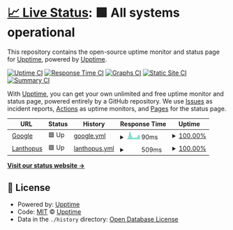# [📈 Live Status](https://upptime.github.io/upptime): <!--live status--> **🟩 All systems operational**

This repository contains the open-source uptime monitor and status page for [Upptime](https://upptime.js.org), powered by [Upptime](https://github.com/upptime/upptime).

[![Uptime CI](https://github.com/upptime/upptime/workflows/Uptime%20CI/badge.svg)](https://github.com/upptime/upptime/actions?query=workflow%3A%22Uptime+CI%22)
[![Response Time CI](https://github.com/upptime/upptime/workflows/Response%20Time%20CI/badge.svg)](https://github.com/upptime/upptime/actions?query=workflow%3A%22Response+Time+CI%22)
[![Graphs CI](https://github.com/upptime/upptime/workflows/Graphs%20CI/badge.svg)](https://github.com/upptime/upptime/actions?query=workflow%3A%22Graphs+CI%22)
[![Static Site CI](https://github.com/upptime/upptime/workflows/Static%20Site%20CI/badge.svg)](https://github.com/upptime/upptime/actions?query=workflow%3A%22Static+Site+CI%22)
[![Summary CI](https://github.com/upptime/upptime/workflows/Summary%20CI/badge.svg)](https://github.com/upptime/upptime/actions?query=workflow%3A%22Summary+CI%22)

With [Upptime](https://upptime.js.org), you can get your own unlimited and free uptime monitor and status page, powered entirely by a GitHub repository. We use [Issues](https://github.com/upptime/upptime/issues) as incident reports, [Actions](https://github.com/upptime/upptime/actions) as uptime monitors, and [Pages](https://upptime.github.io/upptime) for the status page.

<!--start: status pages-->
<!-- This summary is generated by Upptime (https://github.com/upptime/upptime) -->
<!-- Do not edit this manually, your changes will be overwritten -->
<!-- prettier-ignore -->
| URL | Status | History | Response Time | Uptime |
| --- | ------ | ------- | ------------- | ------ |
| <img alt="" src="https://icons.duckduckgo.com/ip3/www.google.com.ico" height="13"> [Google](https://www.google.com) | 🟩 Up | [google.yml](https://github.com/lanthopusx/uptime/commits/HEAD/history/google.yml) | <details><summary><img alt="Response time graph" src="./graphs/google/response-time-week.png" height="20"> 90ms</summary><br><a href="https://upptime.github.io/upptime/history/google"><img alt="Response time 121" src="https://img.shields.io/endpoint?url=https%3A%2F%2Fraw.githubusercontent.com%2Flanthopusx%2Fuptime%2FHEAD%2Fapi%2Fgoogle%2Fresponse-time.json"></a><br><a href="https://upptime.github.io/upptime/history/google"><img alt="24-hour response time 80" src="https://img.shields.io/endpoint?url=https%3A%2F%2Fraw.githubusercontent.com%2Flanthopusx%2Fuptime%2FHEAD%2Fapi%2Fgoogle%2Fresponse-time-day.json"></a><br><a href="https://upptime.github.io/upptime/history/google"><img alt="7-day response time 90" src="https://img.shields.io/endpoint?url=https%3A%2F%2Fraw.githubusercontent.com%2Flanthopusx%2Fuptime%2FHEAD%2Fapi%2Fgoogle%2Fresponse-time-week.json"></a><br><a href="https://upptime.github.io/upptime/history/google"><img alt="30-day response time 95" src="https://img.shields.io/endpoint?url=https%3A%2F%2Fraw.githubusercontent.com%2Flanthopusx%2Fuptime%2FHEAD%2Fapi%2Fgoogle%2Fresponse-time-month.json"></a><br><a href="https://upptime.github.io/upptime/history/google"><img alt="1-year response time 125" src="https://img.shields.io/endpoint?url=https%3A%2F%2Fraw.githubusercontent.com%2Flanthopusx%2Fuptime%2FHEAD%2Fapi%2Fgoogle%2Fresponse-time-year.json"></a></details> | <details><summary><a href="https://upptime.github.io/upptime/history/google">100.00%</a></summary><a href="https://upptime.github.io/upptime/history/google"><img alt="All-time uptime 99.99%" src="https://img.shields.io/endpoint?url=https%3A%2F%2Fraw.githubusercontent.com%2Flanthopusx%2Fuptime%2FHEAD%2Fapi%2Fgoogle%2Fuptime.json"></a><br><a href="https://upptime.github.io/upptime/history/google"><img alt="24-hour uptime 100.00%" src="https://img.shields.io/endpoint?url=https%3A%2F%2Fraw.githubusercontent.com%2Flanthopusx%2Fuptime%2FHEAD%2Fapi%2Fgoogle%2Fuptime-day.json"></a><br><a href="https://upptime.github.io/upptime/history/google"><img alt="7-day uptime 100.00%" src="https://img.shields.io/endpoint?url=https%3A%2F%2Fraw.githubusercontent.com%2Flanthopusx%2Fuptime%2FHEAD%2Fapi%2Fgoogle%2Fuptime-week.json"></a><br><a href="https://upptime.github.io/upptime/history/google"><img alt="30-day uptime 100.00%" src="https://img.shields.io/endpoint?url=https%3A%2F%2Fraw.githubusercontent.com%2Flanthopusx%2Fuptime%2FHEAD%2Fapi%2Fgoogle%2Fuptime-month.json"></a><br><a href="https://upptime.github.io/upptime/history/google"><img alt="1-year uptime 99.98%" src="https://img.shields.io/endpoint?url=https%3A%2F%2Fraw.githubusercontent.com%2Flanthopusx%2Fuptime%2FHEAD%2Fapi%2Fgoogle%2Fuptime-year.json"></a></details>
| <img alt="" src="https://icons.duckduckgo.com/ip3/lanthopus.nl.ico" height="13"> [Lanthopus](https://lanthopus.nl) | 🟩 Up | [lanthopus.yml](https://github.com/lanthopusx/uptime/commits/HEAD/history/lanthopus.yml) | <details><summary><img alt="Response time graph" src="./graphs/lanthopus/response-time-week.png" height="20"> 509ms</summary><br><a href="https://upptime.github.io/upptime/history/lanthopus"><img alt="Response time 490" src="https://img.shields.io/endpoint?url=https%3A%2F%2Fraw.githubusercontent.com%2Flanthopusx%2Fuptime%2FHEAD%2Fapi%2Flanthopus%2Fresponse-time.json"></a><br><a href="https://upptime.github.io/upptime/history/lanthopus"><img alt="24-hour response time 454" src="https://img.shields.io/endpoint?url=https%3A%2F%2Fraw.githubusercontent.com%2Flanthopusx%2Fuptime%2FHEAD%2Fapi%2Flanthopus%2Fresponse-time-day.json"></a><br><a href="https://upptime.github.io/upptime/history/lanthopus"><img alt="7-day response time 509" src="https://img.shields.io/endpoint?url=https%3A%2F%2Fraw.githubusercontent.com%2Flanthopusx%2Fuptime%2FHEAD%2Fapi%2Flanthopus%2Fresponse-time-week.json"></a><br><a href="https://upptime.github.io/upptime/history/lanthopus"><img alt="30-day response time 480" src="https://img.shields.io/endpoint?url=https%3A%2F%2Fraw.githubusercontent.com%2Flanthopusx%2Fuptime%2FHEAD%2Fapi%2Flanthopus%2Fresponse-time-month.json"></a><br><a href="https://upptime.github.io/upptime/history/lanthopus"><img alt="1-year response time 499" src="https://img.shields.io/endpoint?url=https%3A%2F%2Fraw.githubusercontent.com%2Flanthopusx%2Fuptime%2FHEAD%2Fapi%2Flanthopus%2Fresponse-time-year.json"></a></details> | <details><summary><a href="https://upptime.github.io/upptime/history/lanthopus">100.00%</a></summary><a href="https://upptime.github.io/upptime/history/lanthopus"><img alt="All-time uptime 100.00%" src="https://img.shields.io/endpoint?url=https%3A%2F%2Fraw.githubusercontent.com%2Flanthopusx%2Fuptime%2FHEAD%2Fapi%2Flanthopus%2Fuptime.json"></a><br><a href="https://upptime.github.io/upptime/history/lanthopus"><img alt="24-hour uptime 100.00%" src="https://img.shields.io/endpoint?url=https%3A%2F%2Fraw.githubusercontent.com%2Flanthopusx%2Fuptime%2FHEAD%2Fapi%2Flanthopus%2Fuptime-day.json"></a><br><a href="https://upptime.github.io/upptime/history/lanthopus"><img alt="7-day uptime 100.00%" src="https://img.shields.io/endpoint?url=https%3A%2F%2Fraw.githubusercontent.com%2Flanthopusx%2Fuptime%2FHEAD%2Fapi%2Flanthopus%2Fuptime-week.json"></a><br><a href="https://upptime.github.io/upptime/history/lanthopus"><img alt="30-day uptime 100.00%" src="https://img.shields.io/endpoint?url=https%3A%2F%2Fraw.githubusercontent.com%2Flanthopusx%2Fuptime%2FHEAD%2Fapi%2Flanthopus%2Fuptime-month.json"></a><br><a href="https://upptime.github.io/upptime/history/lanthopus"><img alt="1-year uptime 100.00%" src="https://img.shields.io/endpoint?url=https%3A%2F%2Fraw.githubusercontent.com%2Flanthopusx%2Fuptime%2FHEAD%2Fapi%2Flanthopus%2Fuptime-year.json"></a></details>

<!--end: status pages-->

[**Visit our status website →**](https://upptime.github.io/upptime)

## 📄 License

- Powered by: [Upptime](https://github.com/upptime/upptime)
- Code: [MIT](./LICENSE) © [Upptime](https://upptime.js.org)
- Data in the `./history` directory: [Open Database License](https://opendatacommons.org/licenses/odbl/1-0/)
